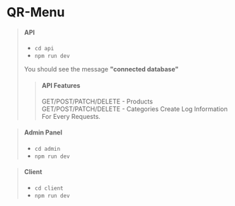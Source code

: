 # QR-Menu

> #### API
>
> - ``cd api``
> - ``npm run dev``
>
>  You should see the message **"connected database"**
>
>> #### API Features
>> GET/POST/PATCH/DELETE - Products
>> GET/POST/PATCH/DELETE - Categories
>> Create Log Information For Every Requests.

> #### Admin Panel
>
> - ``cd admin``
> - ``npm run dev``




> #### Client
>
> - ``cd client``
> - ``npm run dev``
